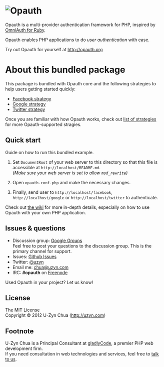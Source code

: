 ![Opauth](https://github.com/uzyn/opauth.org/raw/master/images/opauth-logo-300px-transparent.png)
=================================
Opauth is a multi-provider authentication framework for PHP, inspired by [OmniAuth for Ruby](https://github.com/intridea/omniauth).

Opauth enables PHP applications to do *user authentication* with ease.

Try out Opauth for yourself at http://opauth.org


About this bundled package
===========================
This package is bundled with Opauth core and the following strategies to help users getting started quickly:
- [Facebook strategy](http://github.com/uzyn/opauth-facebook)
- [Google strategy](http://github.com/uzyn/opauth-google)
- [Twitter strategy](http://github.com/uzyn/opauth-twitter)

Once you are familiar with how Opauth works, check out [list of strategies](https://github.com/uzyn/opauth/wiki/List-of-strategies) for more Opauth-supported stragies.


Quick start
-----------
Guide on how to run this bundled example.

1. Set `DocumentRoot` of your web server to this directory so that this file is accessible at `http://localhost/README.md`.  
   _(Make sure your web server is set to allow `mod_rewrite`)_

2. Open `opauth.conf.php` and make the necessary changes.

3. Finally, send user to `http://localhost/facebook`, `http://localhost/google` or `http://localhost/twitter` to authenticate.

Check out [the wiki](https://github.com/uzyn/opauth/wiki) for more in-depth details, especially on how to use Opauth with your own PHP application.


Issues & questions
-------------------
- Discussion group: [Google Groups](https://groups.google.com/group/opauth)  
  Feel free to post your questions to the discussion group. This is the primary channel for support.
- Issues: [Github Issues](https://github.com/uzyn/opauth/issues)  
- Twitter: [@uzyn](http://twitter.com/uzyn)  
- Email me: chua@uzyn.com  
- IRC: **#opauth** on [Freenode](http://webchat.freenode.net/?channels=opauth&uio=d4)

<p>Used Opauth in your project? Let us know!</p>

License
---------
The MIT License  
Copyright © 2012 U-Zyn Chua (http://uzyn.com)

Footnote
---------
U-Zyn Chua is a Principal Consultant at [gladlyCode](http://gladlycode.com), a premier PHP web development firm.  
If you need consultation in web technologies and services, feel free to [talk to us](mailto:we@gladlycode.com).
